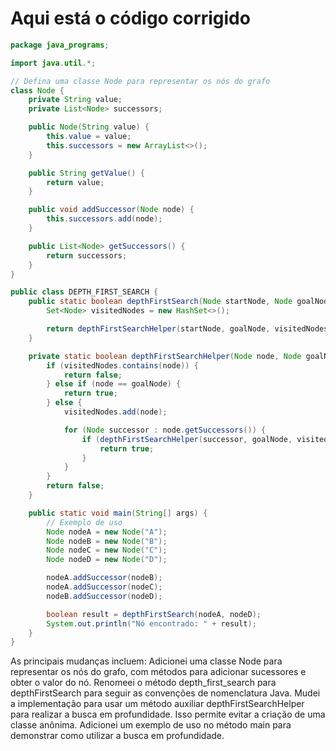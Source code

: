 # Aqui está o código corrigido

```java
package java_programs;

import java.util.*;

// Defina uma classe Node para representar os nós do grafo
class Node {
    private String value;
    private List<Node> successors;

    public Node(String value) {
        this.value = value;
        this.successors = new ArrayList<>();
    }

    public String getValue() {
        return value;
    }

    public void addSuccessor(Node node) {
        this.successors.add(node);
    }

    public List<Node> getSuccessors() {
        return successors;
    }
}

public class DEPTH_FIRST_SEARCH {
    public static boolean depthFirstSearch(Node startNode, Node goalNode) {
        Set<Node> visitedNodes = new HashSet<>();

        return depthFirstSearchHelper(startNode, goalNode, visitedNodes);
    }

    private static boolean depthFirstSearchHelper(Node node, Node goalNode, Set<Node> visitedNodes) {
        if (visitedNodes.contains(node)) {
            return false;
        } else if (node == goalNode) {
            return true;
        } else {
            visitedNodes.add(node);

            for (Node successor : node.getSuccessors()) {
                if (depthFirstSearchHelper(successor, goalNode, visitedNodes)) {
                    return true;
                }
            }
        }
        return false;
    }

    public static void main(String[] args) {
        // Exemplo de uso
        Node nodeA = new Node("A");
        Node nodeB = new Node("B");
        Node nodeC = new Node("C");
        Node nodeD = new Node("D");

        nodeA.addSuccessor(nodeB);
        nodeA.addSuccessor(nodeC);
        nodeB.addSuccessor(nodeD);

        boolean result = depthFirstSearch(nodeA, nodeD);
        System.out.println("Nó encontrado: " + result);
    }
}
```

As principais mudanças incluem:
Adicionei uma classe Node para representar os nós do grafo, com métodos para adicionar sucessores e obter o valor do nó.
Renomeei o método depth_first_search para depthFirstSearch para seguir as convenções de nomenclatura Java.
Mudei a implementação para usar um método auxiliar depthFirstSearchHelper para realizar a busca em profundidade. Isso permite evitar a criação de uma classe anônima.
Adicionei um exemplo de uso no método main para demonstrar como utilizar a busca em profundidade.
